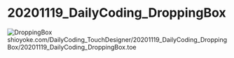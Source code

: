 # 20201119_DailyCoding_DroppingBox
![DroppingBox](DailyCoding_TouchDesigner/20201119_DailyCoding_DroppingBox/movieout.6_1_Moment.jpg)  
shioyoke.com/DailyCoding_TouchDesigner/20201119_DailyCoding_DroppingBox/20201119_DailyCoding_DroppingBox.toe
